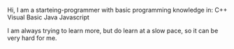Hi, I am a starteing-programmer with basic programming knowledge in:
  C++
  Visual Basic
  Java
  Javascript

I am always trying to learn more, but do learn at a slow pace, so it can be very hard for me.
